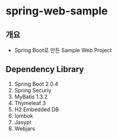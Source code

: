 # spring-web-sample

## 개요
- Spring Boot로 만든 Sample Web Project
## Dependency Library
1. Spring Boot 2.0.4
2. Spring Securiy
3. MyBatis 1.3.2
4. Thymeleaf 3
5. H2 Embedded DB
6. lombok
7. Jasypt
8. Webjars
